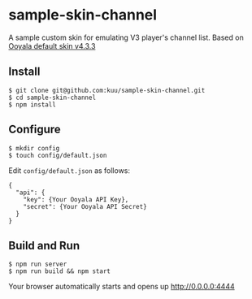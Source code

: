 # sample-skin-channel

A sample custom skin for emulating V3 player's channel list.
Based on [Ooyala default skin v4.3.3](https://github.com/ooyala/html5-skin)

## Install
```
$ git clone git@github.com:kuu/sample-skin-channel.git
$ cd sample-skin-channel
$ npm install
```

## Configure
```
$ mkdir config
$ touch config/default.json
```
Edit `config/default.json` as follows:
```
{
  "api": {
    "key": {Your Ooyala API Key},
    "secret": {Your Ooyala API Secret}
  }
}
```

## Build and Run
```
$ npm run server
$ npm run build && npm start
```
Your browser automatically starts and opens up http://0.0.0.0:4444
